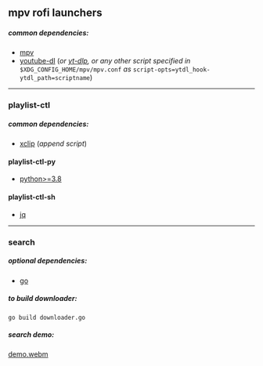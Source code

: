 ## mpv rofi launchers

##### common dependencies:

- [mpv](https://github.com/mpv-player/mpv)
- [youtube-dl](https://github.com/ytdl-org/youtube-dl) (_or [yt-dlp](https://github.com/yt-dlp/yt-dlp), or any other script specified in_ `$XDG_CONFIG_HOME/mpv/mpv.conf` _as_ `script-opts=ytdl_hook-ytdl_path=scriptname`)

---

### playlist-ctl

##### common dependencies:

- [xclip](https://github.com/astrand/xclip) (_append script_)

#### playlist-ctl-py

- [python>=3.8](https://www.python.org/)

#### playlist-ctl-sh

- [jq](https://github.com/stedolan/jq)

---

### search

##### optional dependencies:

- [go](https://github.com/golang/go)

##### to build downloader:

```shell
go build downloader.go
```

##### search demo:

[demo.webm](https://user-images.githubusercontent.com/78869105/189316747-bdfcdbb5-9174-4684-8aa7-2e7d41105709.webm)
